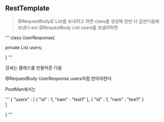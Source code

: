 
## RestTemplate

> @RequestBody로 List를 보내려고 하면 class를 생성해 한번 더 감싼다음에 보낸다
> ex) @RequestBody List<user> users를 보낼려하면

'''
  class UserResponse{

  private List<user> users;

  }
'''  

감싸는 클래스를 만들어준 다음

@RequestBody UserResponse users처럼 받아야한다 


PostMan에서는 

'''
{
  "users" : 
  [
    {
      "id" : 1,
      "nam" : "test1"
    },
    {
      "id" : 1,
      "nam" : "test1"
    }  
  ]

}
'''
